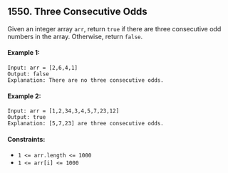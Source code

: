 ## 1550. Three Consecutive Odds

Given an integer array `arr`, return `true` if there are three consecutive odd numbers in the array. Otherwise, return `false`.

#### Example 1:
```
Input: arr = [2,6,4,1]
Output: false
Explanation: There are no three consecutive odds.
```

#### Example 2:
```
Input: arr = [1,2,34,3,4,5,7,23,12]
Output: true
Explanation: [5,7,23] are three consecutive odds.
```

#### Constraints:
- `1 <= arr.length <= 1000`
- `1 <= arr[i] <= 1000`